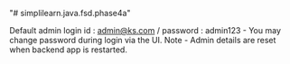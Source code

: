 "# simplilearn.java.fsd.phase4a" 

Default admin login id : admin@ks.com / password : admin123 - You may change password during login via the UI.
  Note - Admin details are reset when backend app is restarted.

  
